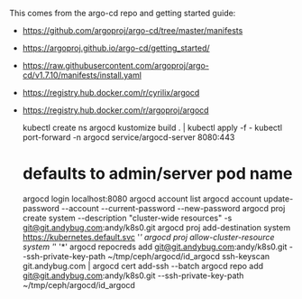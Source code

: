 This comes from the argo-cd repo and getting started guide:
- <https://github.com/argoproj/argo-cd/tree/master/manifests>
- <https://argoproj.github.io/argo-cd/getting_started/>
- <https://raw.githubusercontent.com/argoproj/argo-cd/v1.7.10/manifests/install.yaml>
- <https://registry.hub.docker.com/r/cyrilix/argocd>
- <https://registry.hub.docker.com/r/argoproj/argocd>

    
    kubectl create ns argocd
    kustomize build . | kubectl apply -f -
    kubectl port-forward -n argocd service/argocd-server 8080:443
    # defaults to admin/server pod name
    argocd login localhost:8080
    argocd account list
    argocd account update-password --account <name> --current-password <current-admin> --new-password <new-user-password>
    argocd proj create system --description "cluster-wide resources" -s git@git.andybug.com:andy/k8s0.git
    argocd proj add-destination system https://kubernetes.default.svc '*'
    argocd proj allow-cluster-resource system '*' '*'
    argocd repocreds add git@git.andybug.com:andy/k8s0.git --ssh-private-key-path  ~/tmp/ceph/argocd/id_argocd
    ssh-keyscan git.andybug.com | argocd cert add-ssh --batch
    argocd repo add git@git.andybug.com:andy/k8s0.git --ssh-private-key-path ~/tmp/ceph/argocd/id_argocd


